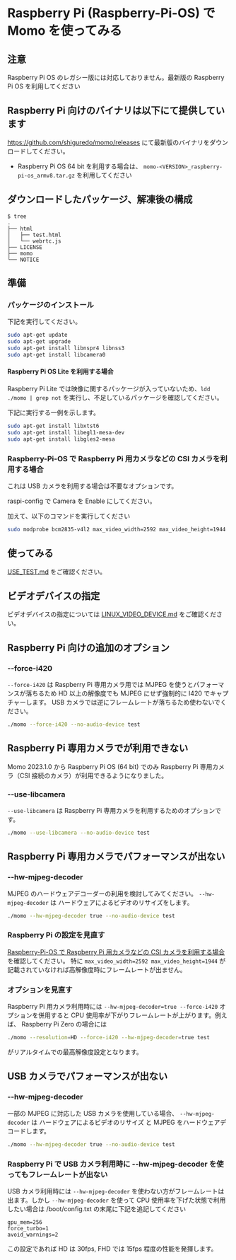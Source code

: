 # Raspberry Pi (Raspberry-Pi-OS) で Momo を使ってみる

## 注意

Raspberry Pi OS のレガシー版には対応しておりません。最新版の Raspberry Pi OS を利用してください

## Raspberry Pi 向けのバイナリは以下にて提供しています

<https://github.com/shiguredo/momo/releases> にて最新版のバイナリをダウンロードしてください。

- Raspberry Pi OS 64 bit を利用する場合は、 `momo-<VERSION>_raspberry-pi-os_armv8.tar.gz` を利用してください

## ダウンロードしたパッケージ、解凍後の構成

```console
$ tree
.
├── html
│   ├── test.html
│   └── webrtc.js
├── LICENSE
├── momo
└── NOTICE
```

## 準備

### パッケージのインストール

下記を実行してください。

```bash
sudo apt-get update
sudo apt-get upgrade
sudo apt-get install libnspr4 libnss3
sudo apt-get install libcamera0
```

#### Raspberry Pi OS Lite を利用する場合

Raspberry Pi Lite では映像に関するパッケージが入っていないため、`ldd ./momo | grep not` を実行し、不足しているパッケージを確認してください。

下記に実行する一例を示します。

```bash
sudo apt-get install libxtst6
sudo apt-get install libegl1-mesa-dev
sudo apt-get install libgles2-mesa
```

### Raspberry-Pi-OS で Raspberry Pi 用カメラなどの CSI カメラを利用する場合

これは USB カメラを利用する場合は不要なオプションです。

raspi-config で Camera を Enable にしてください。

加えて、以下のコマンドを実行してください

```bash
sudo modprobe bcm2835-v4l2 max_video_width=2592 max_video_height=1944
```

## 使ってみる

[USE_TEST.md](USE_TEST.md) をご確認ください。

## ビデオデバイスの指定

ビデオデバイスの指定については [LINUX_VIDEO_DEVICE.md](LINUX_VIDEO_DEVICE.md) をご確認ください。

## Raspberry Pi 向けの追加のオプション

### --force-i420

`--force-i420` は Raspberry Pi 専用カメラ用では MJPEG を使うとパフォーマンスが落ちるため HD 以上の解像度でも MJPEG にせず強制的に I420 でキャプチャーします。
USB カメラでは逆にフレームレートが落ちるため使わないでください。

```bash
./momo --force-i420 --no-audio-device test
```

## Raspberry Pi 専用カメラでが利用できない

Momo 2023.1.0 から Raspberry Pi OS (64 bit) でのみ Raspberry Pi 専用カメラ（CSI 接続のカメラ）が利用できるようになりました。

### --use-libcamera

`--use-libcamera` は Raspberry Pi 専用カメラを利用するためのオプションです。

```bash
./momo --use-libcamera --no-audio-device test
```

## Raspberry Pi 専用カメラでパフォーマンスが出ない

### --hw-mjpeg-decoder

MJPEG のハードウェアデコーダーの利用を検討してみてください。
`--hw-mjpeg-decoder` は ハードウェアによるビデオのリサイズをします。

```bash
./momo --hw-mjpeg-decoder true --no-audio-device test
```

### Raspberry Pi の設定を見直す

[Raspberry-Pi-OS で Raspberry Pi 用カメラなどの CSI カメラを利用する場合](#raspberry-pi-os-で-raspberry-pi-用カメラなどの-csi-カメラを利用する場合) を確認してください。
特に `max_video_width=2592 max_video_height=1944` が記載されていなければ高解像度時にフレームレートが出ません。

### オプションを見直す

Raspberry Pi 用カメラ利用時には `--hw-mjpeg-decoder=true --force-i420` オプションを併用すると CPU 使用率が下がりフレームレートが上がります。例えば、 Raspberry Pi Zero の場合には

```bash
./momo --resolution=HD --force-i420 --hw-mjpeg-decoder=true test
```

がリアルタイムでの最高解像度設定となります。

## USB カメラでパフォーマンスが出ない

### --hw-mjpeg-decoder

一部の MJPEG に対応した USB カメラを使用している場合、 `--hw-mjpeg-decoder` は ハードウェアによるビデオのリサイズ と MJPEG をハードウェアデコードします。

```bash
./momo --hw-mjpeg-decoder true --no-audio-device test
```

### Raspberry Pi で USB カメラ利用時に --hw-mjpeg-decoder を使ってもフレームレートが出ない

USB カメラ利用時には `--hw-mjpeg-decoder` を使わない方がフレームレートは出ます。しかし `--hw-mjpeg-decoder` を使って CPU 使用率を下げた状態で利用したい場合は /boot/config.txt の末尾に下記を追記してください

```text
gpu_mem=256
force_turbo=1
avoid_warnings=2
```

この設定であれば HD は 30fps, FHD では 15fps 程度の性能を発揮します。
